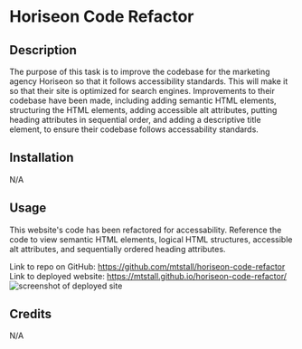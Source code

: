 # Horiseon Code Refactor

## Description

The purpose of this task is to improve the codebase for the marketing agency Horiseon so that it follows accessibility standards. This will make it so that their site is optimized for search engines. Improvements to their codebase have been made, including adding semantic HTML elements, structuring the HTML elements, adding accessible alt attributes, putting heading attributes in sequential order, and adding a descriptive title element, to ensure their codebase follows accessability standards.

## Installation

N/A

## Usage

This website's code has been refactored for accessability. Reference the code to view semantic HTML elements, logical HTML structures, accessible alt attributes, and sequentially ordered heading attributes.

Link to repo on GitHub: https://github.com/mtstall/horiseon-code-refactor <br>
Link to deployed website: https://mtstall.github.io/horiseon-code-refactor/
<img src="./assets/images/horiseon-code-refactor" alt="screenshot of deployed site"/>

## Credits

N/A